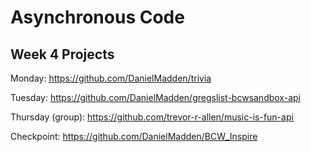 # Asynchronous Code

## Week 4 Projects

Monday:
https://github.com/DanielMadden/trivia

Tuesday:
https://github.com/DanielMadden/gregslist-bcwsandbox-api


Thursday (group):
https://github.com/trevor-r-allen/music-is-fun-api

Checkpoint: https://github.com/DanielMadden/BCW_Inspire